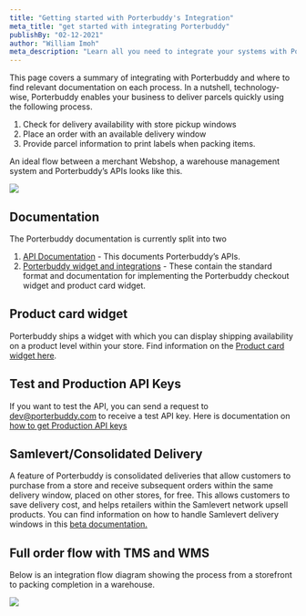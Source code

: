 ```yaml
---
title: "Getting started with Porterbuddy's Integration"
meta_title: "get started with integrating Porterbuddy"
publishBy: "02-12-2021"
author: "William Imoh"
meta_description: "Learn all you need to integrate your systems with Porterbuddy"
---
```


This page covers a summary of integrating with Porterbuddy and where to find relevant documentation on each process.
In a nutshell, technology-wise, Porterbuddy enables your business to deliver parcels quickly using the following process.

1. Check for delivery availability with store pickup windows
2. Place an order with an available delivery window
3. Provide parcel information to print labels when packing items.

An ideal flow between a merchant Webshop, a warehouse management system and Porterbuddy’s APIs looks like this.

![](https://lh5.googleusercontent.com/E9lNV0Z3srN_CLiZTnPvoLVXQkIgE6i7CNGT2lo4dcHcfved0220XdbxZ7--O2p2UWaseD6Gm3dwCdO2lUbPMpsn_5GbdgAsyXQZPJNCw_ZP427fpe349qjNiDVlH8HozzyQ0vcW)

## Documentation

The Porterbuddy documentation is currently split into two

1. [API Documentation](https://developer.porterbuddy.com/) - This documents Porterbuddy’s APIs.
2. [Porterbuddy widget and integrations](https://widget.porterbuddy.com/) - These contain the standard format and documentation for implementing the Porterbuddy checkout widget and product card widget.

## Product card widget

Porterbuddy ships a widget with which you can display shipping availability on a product level within your store. Find information on the [Product card widget here](https://widget.porterbuddy.com/availability).

## Test and Production API Keys

If you want to test the API, you can send a request to dev@porterbuddy.com to receive a test API key. Here is documentation on [how to get Production API keys](https://developer.porterbuddy.com/#get-an-api-key)

## Samlevert/Consolidated Delivery

A feature of Porterbuddy is consolidated deliveries that allow customers to purchase from a store and receive subsequent orders within the same delivery window, placed on other stores, for free. This allows customers to save delivery cost, and helps retailers within the Samlevert network upsell products.
You can find information on how to handle Samlevert delivery windows in this [beta documentation.](https://pb-docs-v2-staging.herokuapp.com/samlevert-upgrade-guide/)

## Full order flow with TMS and WMS

Below is an integration flow diagram showing the process from a storefront to packing completion in a warehouse.

![](https://lh5.googleusercontent.com/4yXW_hxBmEs3ka_w_cu7tifuvkfgoLxbXPP6VzJ0Bouh6vMNRYQ39kqDbMoa2teEyf1fNhFw_9DeiUN-TbZcIx-tHg1hDIg3YufQByIf3WnPHgiixph_JlPid9mxwhSnxx9khWrU)

